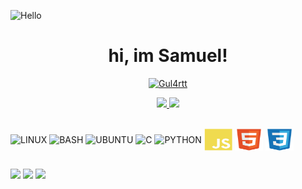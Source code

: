 ![Hello](https://imgur.com/smpGgZ4.gif)

<div align="center">
  <h1>
  hi, im Samuel!
  </h1>
</div>

<div> 
  <a href="https://github.com/gul4rtt">
    <p align="center"><img height="180em" src="https://github-readme-streak-stats.herokuapp.com?user=gul4rtt&theme=midnight-purple&date_format=M%20j%5B%2C%20Y%5D" alt="Gul4rtt" /></p>
    <p align="center">
      <img height="150em" src="https://github-readme-stats.vercel.app/api?username=gul4rtt&show_icons=true&theme=midnight-purple" />
      <img height="150em" src="https://github-readme-stats.vercel.app/api/top-langs/?username=gul4rtt&theme=midnight-purple&layout=compact" />
    </p>
  </a>
</div>
 
<div style="display: inline_block"><br>
  <img align="center" alt="LINUX" height="35" width="45" src="https://cdn.jsdelivr.net/gh/devicons/devicon/icons/linux/linux-original.svg">
  <img align="center" alt="BASH" height="35" width="45" src="https://cdn.jsdelivr.net/gh/devicons/devicon/icons/bash/bash-original.svg">
  <img align="center" alt="UBUNTU" height="35" width="45" src="https://cdn.jsdelivr.net/gh/devicons/devicon/icons/ubuntu/ubuntu-plain.svg">
  <img align="center" alt="C" height="35" width="45" src="https://cdn.jsdelivr.net/gh/devicons/devicon/icons/c/c-original.svg">
  <img align="center" alt="PYTHON" height="35" width="45" src="https://cdn.jsdelivr.net/gh/devicons/devicon/icons/python/python-original.svg">
  <img align="center" alt="JAVASCRIPT" height="35" width="45" src="https://raw.githubusercontent.com/devicons/devicon/master/icons/javascript/javascript-plain.svg">
  <img align="center" alt="HTML" height="35" width="45" src="https://raw.githubusercontent.com/devicons/devicon/master/icons/html5/html5-original.svg">
  <img align="center" alt="CSS" height="35" width="45" src="https://raw.githubusercontent.com/devicons/devicon/master/icons/css3/css3-original.svg">
</div>

##

<div> 
 <a href="mailto:samuelgulart@outlook.com" target="_blank"><img src="https://img.shields.io/badge/Microsoft_Outlook-0078D4?style=for-the-badge&logo=microsoft-outlook&logoColor=white" target="_blank"></a> 
  <a href="https://www.linkedin.com/in/samuel-gulart-656971216" target="_blank"><img src="https://img.shields.io/badge/-LinkedIn-%230077B5?style=for-the-badge&logo=linkedin&logoColor=white" target="_blank"></a> 
  <a href="https://discord.com/channels/@samugulart#9812" target="_blank"><img src="https://img.shields.io/badge/Discord-7289DA?style=for-the-badge&logo=discord&logoColor=white" target="_blank"></a>
</div>
  

